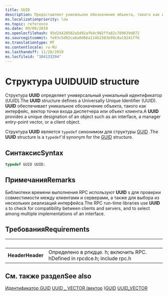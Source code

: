 ```yaml
---
title: UUID
description: Предоставляет уникальное обозначение объекта, такого как интерфейс, вектор точки входа диспетчера или объект клиента.
ms.localizationpriority: low
ms.topic: reference
ms.date: 09/09/2019
ms.openlocfilehash: 95d2d420502a5d92af64c902ffa82c709639d872
ms.sourcegitcommit: fe03c5d92ca6a0d66a114b2303e99c0a19241ffb
ms.translationtype: MT
ms.contentlocale: ru-RU
ms.lasthandoff: 11/20/2019
ms.locfileid: "104133294"
---
```

# <a name="uuid-structure"></a><span data-ttu-id="9db47-103">Структура UUID</span><span class="sxs-lookup"><span data-stu-id="9db47-103">UUID structure</span></span>

<span data-ttu-id="9db47-104">Структура **UUID** определяет универсальный уникальный идентификатор (UUID).</span><span class="sxs-lookup"><span data-stu-id="9db47-104">The **UUID** structure defines a Universally Unique Identifier (UUID).</span></span> <span data-ttu-id="9db47-105">**UUID** обеспечивает уникальное обозначение объекта, такого как интерфейс, вектор точки входа диспетчера или объект клиента.</span><span class="sxs-lookup"><span data-stu-id="9db47-105">A **UUID** provides a unique designation of an object such as an interface, a manager entry-point vector, or a client object.</span></span>

<span data-ttu-id="9db47-106">Структура **UUID** является `typedef` синонимом для структуры [GUID](/windows/win32/api/guiddef/ns-guiddef-guid) .</span><span class="sxs-lookup"><span data-stu-id="9db47-106">The **UUID** structure is a `typedef`'d synonym for the [GUID](/windows/win32/api/guiddef/ns-guiddef-guid) structure.</span></span>

## <a name="syntax"></a><span data-ttu-id="9db47-107">Синтаксис</span><span class="sxs-lookup"><span data-stu-id="9db47-107">Syntax</span></span>

```cpp
typedef GUID UUID;
```

## <a name="remarks"></a><span data-ttu-id="9db47-108">Примечания</span><span class="sxs-lookup"><span data-stu-id="9db47-108">Remarks</span></span>

<span data-ttu-id="9db47-109">Библиотеки времени выполнения RPC используют **UUID** s для проверки совместимости между клиентами и серверами, а также для выбора из нескольких реализаций интерфейса.</span><span class="sxs-lookup"><span data-stu-id="9db47-109">The RPC run-time libraries use **UUID** s to check for compatibility between clients and servers, and to select among multiple implementations of an interface.</span></span>

## <a name="requirements"></a><span data-ttu-id="9db47-110">Требования</span><span class="sxs-lookup"><span data-stu-id="9db47-110">Requirements</span></span>

| &nbsp; | &nbsp; |
| ---- |:---- |
| <span data-ttu-id="9db47-111">**Header**</span><span class="sxs-lookup"><span data-stu-id="9db47-111">**Header**</span></span> | <span data-ttu-id="9db47-112">Определено в рпкдце. h; включить RPC. h</span><span class="sxs-lookup"><span data-stu-id="9db47-112">Defined in rpcdce.h; include rpc.h</span></span> |

## <a name="see-also"></a><span data-ttu-id="9db47-113">См. также раздел</span><span class="sxs-lookup"><span data-stu-id="9db47-113">See also</span></span>

<span data-ttu-id="9db47-114">[Идентификатор GUID](/windows/win32/api/guiddef/ns-guiddef-guid) 
 [UUID \_ VECTOR (вектор](/windows/win32/api/rpcdce/ns-rpcdce-uuid_vector) )</span><span class="sxs-lookup"><span data-stu-id="9db47-114">[GUID](/windows/win32/api/guiddef/ns-guiddef-guid)
[UUID\_VECTOR](/windows/win32/api/rpcdce/ns-rpcdce-uuid_vector)</span></span>